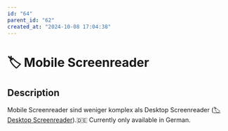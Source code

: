 ```yaml
---
id: "64"
parent_id: "62"
created_at: "2024-10-08 17:04:38"
---
```


# 🏷️ Mobile Screenreader

## Description

Mobile Screenreader sind weniger komplex als Desktop Screenreader ([🏷️ Desktop Screenreader](/en/tags/desktop-screenreader)).🇩🇪 Currently only available in German.
